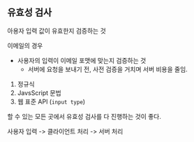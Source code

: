## 유효성 검사
아용자 입력 값이 유효한지 검증하는 것 

이메일의 경우
- 사용자의 입력이 이메일 포맷에 맞는지 검증하는 것
  - 서버에 요청을 보내기 전, 사전 검증을 거치며 서버 비용을 줄임.

1. 정규식
2. JavsScript 문법
3. 웹 표준 API (`input type`)

할 수 있는 모든 곳에서 유효성 검사를 다 진행하는 것이 좋다.

사용자 입력 -> 클라이언트 처리 -> 서버 처리